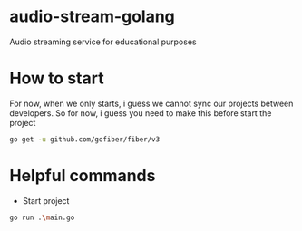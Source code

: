 # audio-stream-golang
Audio streaming service for educational purposes

# How to start

For now, when we only starts, i guess we cannot sync our projects between developers. So for now, i guess you need to make this before start the project
```bash
go get -u github.com/gofiber/fiber/v3
```


# Helpful commands

- Start project 
```bash
go run .\main.go
```